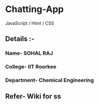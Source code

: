 # Chatting-App 

JavaScript / Html / CSS

## Details :- 
### Name- SOHAL RAJ
### College- IIT Roorkee
### Department- Chemical Engineering

## Refer- Wiki for ss

